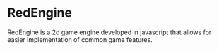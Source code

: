 # RedEngine
RedEngine is a 2d game engine developed in javascript that allows for easier implementation of common game features.
